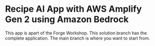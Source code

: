 # Recipe AI App with AWS Amplify Gen 2 using Amazon Bedrock

This app is apart of the Forge Workshop. This solution branch has the complete application. The main branch is where you want to start from.
